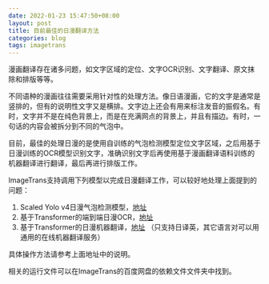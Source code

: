 ```yaml
---
date: 2022-01-23 15:47:50+08:00
layout: post
title: 目前最佳的日漫翻译方法
categories: blog
tags: imagetrans
---
```


漫画翻译存在诸多问题，如文字区域的定位、文字OCR识别、文字翻译、原文抹除和排版等等。

不同语种的漫画往往需要采用针对性的处理方法。像日语漫画，它的文字是通常是竖排的，但有的说明性文字又是横排。文字边上还会有用来标注发音的振假名。有时，文字并不是在纯色背景上，而是在充满网点的背景上，并且有描边。有时，一句话的内容会被拆分到不同的气泡中。

目前，最佳的处理日漫的是使用自训练的气泡检测模型定位文字区域，之后用基于日漫训练的OCR模型识别文字，准确识别文字后再使用基于漫画翻译语料训练的机器翻译进行翻译，最后再进行排版工作。

ImageTrans支持调用下列模型以完成日漫翻译工作，可以较好地处理上面提到的问题：

1. Scaled Yolo v4日漫气泡检测模型，[地址](https://github.com/xulihang/ImageTrans-docs/issues/135)
2. 基于Transformer的端到端日漫OCR，[地址](https://github.com/xulihang/ImageTrans-docs/issues/140)
3. 基于Transformer的日漫机器翻译，[地址](https://github.com/xulihang/ImageTrans-docs/issues/108) （只支持日译英，其它语言对可以用通用的在线机器翻译服务）

具体操作方法请参考上面地址中的说明。

相关的运行文件可以在ImageTrans的百度网盘的依赖文件文件夹中找到。







